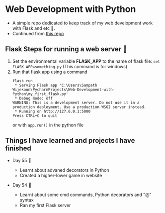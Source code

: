 # Web Development with Python
- A simple repo dedicated to keep track of my web development work with Flask and etc 🚀.
- Continued from [this repo](https://github.com/Damsith-LK/Udemy-Projects-Python-2)


## Flask Steps for running a web server 🚀

1. Set the environmental variable **FLASK_APP** to the name of flask file: `set FLASK_APP=something.py` (This command is for windows)
2. Run that flask app using a command
      ```
      flask run
       * Serving Flask app 'C:\Users\Sampath Wijekoon\PycharmProjects\Web-Development-with-Python\my_first_flask.py'
       * Debug mode: off
      WARNING: This is a development server. Do not use it in a production deployment. Use a production WSGI server instead.
       * Running on http://127.0.0.1:5000
      Press CTRL+C to quit
      ```
   or with `app.run()` in the python file


## Things I have learned and projects I have finished

- Day 55 📖
   - Learnt about advaned decorators in Python
   - Created a higher-lower game in website

- Day 54 📖
   - Learnt about some cmd commands, Python decorators and "@" syntax
   - Ran my first Flask server
